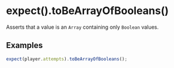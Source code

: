 # expect().toBeArrayOfBooleans()

Asserts that a value is an `Array` containing only `Boolean` values.

## Examples

```js
expect(player.attempts).toBeArrayOfBooleans();
```
